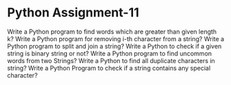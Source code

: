 # Python Assignment-11

 Write a Python program to find words which are greater than given length k?
 Write a Python program for removing i-th character from a string?
 Write a Python program to split and join a string?
 Write a Python to check if a given string is binary string or not?
 Write a Python program to find uncommon words from two Strings?
 Write a Python to find all duplicate characters in string?
 Write a Python Program to check if a string contains any special character?
